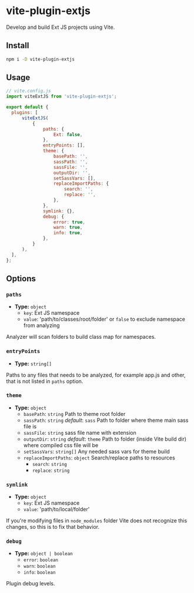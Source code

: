 # vite-plugin-extjs

Develop and build Ext JS projects using Vite.

## Install

```bash
npm i -D vite-plugin-extjs
```

## Usage

```js
// vite.config.js
import viteExtJS from 'vite-plugin-extjs';

export default {
  plugins: [
      viteExtJS(
          {
              paths: {
                  Ext: false,
              },
              entryPoints: [],
              theme: {
                  basePath: '',
                  sassPath: '',
                  sassFile: '',
                  outputDir: '',
                  setSassVars: [],
                  replaceImportPaths: {
                      search: '',
                      replace: '',
                  },
              },
              symlink: {},
              debug: {
                  error: true,
                  warn: true,
                  info: true,
              },
          }
      ),
  ],
};
```
## Options

### `paths`
- **Type:** `object`
  - `key`: Ext JS namespace
  - `value`: 'path/to/classes/root/folder' or `false` to exclude namespace from analyzing

Analyzer will scan folders to build class map for namespaces.

### `entryPoints`
- **Type:** `string[]`

Paths to any files that needs to be analyzed, for example app.js and other, that is not listed in `paths` option.

### `theme`
- **Type:** `object`
  - `basePath`: `string` Path to theme root folder
  - `sassPath`: `string` *default*: `sass` Path to folder where theme main sass file is
  - `sassFile`: `string` sass file name with extension
  - `outputDir`: `string` *default*: `theme` Path to folder (inside Vite build dir) where compiled css file will be
  - `setSassVars`: `string[]` Any needed sass vars for theme build
  - `replaceImportPaths`: `object` Search/replace paths to resources
    - `search`: `string`
    - `replace`: `string`

### `symlink`
- **Type:** `object`
  - `key`: Ext JS namespace
  - `value`: 'path/to/local/folder'

If you're modifying files in `node_modules` folder Vite does not recognize this changes, so this is to fix that behavior.

### `debug`
- **Type:** `object | boolean`
  - `error`: `boolean`
  - `warn`: `boolean`
  - `info`: `boolean`

Plugin debug levels.
